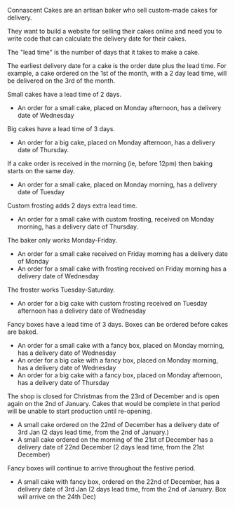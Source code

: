 Connascent Cakes are an artisan baker who sell custom-made cakes for delivery.

They want to build a website for selling their cakes online and need you to write code that can calculate the delivery date for their cakes.

The "lead time" is the number of days that it takes to make a cake.

The earliest delivery date for a cake is the order date plus the lead time. For example, a cake ordered on the 1st of the month, with a 2 day lead time, will be delivered on the 3rd of the month.

Small cakes have a lead time of 2 days.
  * An order for a small cake, placed on Monday afternoon, has a delivery date of Wednesday 

Big cakes have a lead time of 3 days.
  * An order for a big cake, placed on Monday afternoon, has a delivery date of Thursday.
  
If a cake order is received in the morning (ie, before 12pm) then baking starts on the same day.
  * An order for a small cake, placed on Monday morning, has a delivery date of Tuesday

Custom frosting adds 2 days extra lead time.
  * An order for a small cake with custom frosting, received on Monday morning, has a delivery date of Thursday.
  
The baker only works Monday-Friday.
  * An order for a small cake received on Friday morning has a delivery date of Monday
  * An order for a small cake with frosting received on Friday morning has a delivery date of Wednesday
  
The froster works Tuesday-Saturday.
  * An order for a big cake with custom frosting received on Tuesday afternoon has a delivery date of Wednesday
  
Fancy boxes have a lead time of 3 days. Boxes can be ordered before cakes are baked.
  * An order for a small cake with a fancy box, placed on Monday morning, has a delivery date of Wednesday
  * An order for a big cake with a fancy box, placed on Monday morning, has a delivery date of Wednesday
  * An order for a big cake with a fancy box, placed on Monday afternoon, has a delivery date of Thursday
  
The shop is closed for Christmas from the 23rd of December and is open again on the 2nd of January.
Cakes that would be complete in that period will be unable to start production until re-opening.
  * A small cake ordered on the 22nd of December has a delivery date of 3rd Jan (2 days lead time, from the 2nd of January.)
  * A small cake ordered on the morning of the 21st of December has a delivery date of 22nd December (2 days lead time, from the 21st December)

Fancy boxes will continue to arrive throughout the festive period.
  * A small cake with fancy box, ordered on the 22nd of December, has a delivery date of 3rd Jan (2 days lead time, from the 2nd of January. Box will arrive on the 24th Dec)
